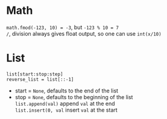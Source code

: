# Math
`math.fmod(-123, 10) = -3`, but `-123 % 10 = 7`  
`/`, division always gives float output, so one can use `int(x/10)`

# List
`list[start:stop:step]`  
`reverse_list = list[::-1]`  
- start = `None`, defaults to the end of the list  
- stop = `None`, defaults to the beginning of the list  
`list.append(val)` append `val` at the end  
`list.insert(0, val` insert `val` at the start  

